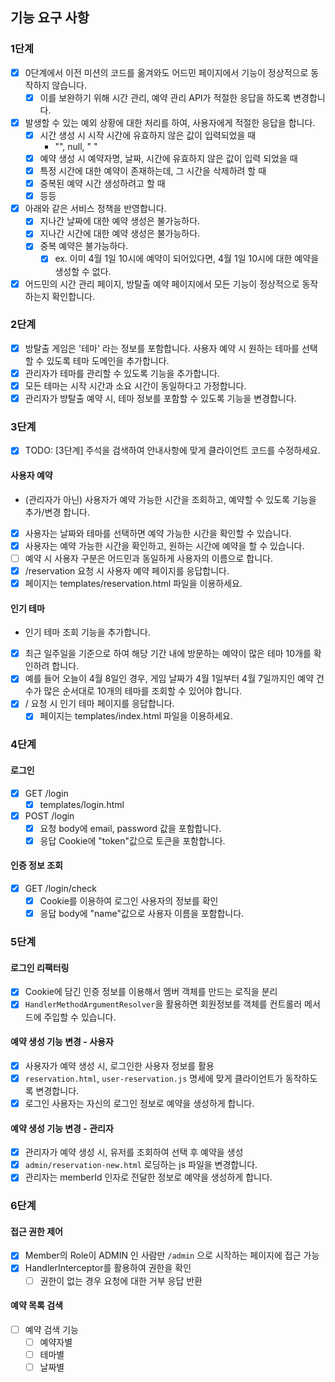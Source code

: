 ## 기능 요구 사항

### 1단계

- [x] 0단계에서 이전 미션의 코드를 옮겨와도 어드민 페이지에서 기능이 정상적으로 동작하지 않습니다.
    -[x] 이를 보완하기 위해 시간 관리, 예약 관리 API가 적절한 응답을 하도록 변경합니다.
-[x] 발생할 수 있는 예외 상황에 대한 처리를 하여, 사용자에게 적절한 응답을 합니다.
    -[x] 시간 생성 시 시작 시간에 유효하지 않은 값이 입력되었을 때
        - "", null, "   "
    -[x] 예약 생성 시 예약자명, 날짜, 시간에 유효하지 않은 값이 입력 되었을 때
    -[x] 특정 시간에 대한 예약이 존재하는데, 그 시간을 삭제하려 할 때
    -[x] 중복된 예약 시간 생성하려고 할 때
    -[x] 등등
-[x] 아래와 같은 서비스 정책을 반영합니다.
    -[x] 지나간 날짜에 대한 예약 생성은 불가능하다.
    -[x] 지나간 시간에 대한 예약 생성은 불가능하다.
    -[x] 중복 예약은 불가능하다.
        -[x] ex. 이미 4월 1일 10시에 예약이 되어있다면, 4월 1일 10시에 대한 예약을 생성할 수 없다.
-[x] 어드민의 시간 관리 페이지, 방탈출 예약 페이지에서 모든 기능이 정상적으로 동작하는지 확인합니다.

### 2단계

- [x] 방탈출 게임은 '테마' 라는 정보를 포함합니다. 사용자 예약 시 원하는 테마를 선택할 수 있도록 테마 도메인을 추가합니다.
- [x] 관리자가 테마를 관리할 수 있도록 기능을 추가합니다.
- [x] 모든 테마는 시작 시간과 소요 시간이 동일하다고 가정합니다.
- [x] 관리자가 방탈출 예약 시, 테마 정보를 포함할 수 있도록 기능을 변경합니다.

### 3단계

- [x] TODO: [3단계] 주석을 검색하여 안내사항에 맞게 클라이언트 코드를 수정하세요.

#### 사용자 예약

- (관리자가 아닌) 사용자가 예약 가능한 시간을 조회하고, 예약할 수 있도록 기능을 추가/변경 합니다.
- [x] 사용자는 날짜와 테마를 선택하면 예약 가능한 시간을 확인할 수 있습니다.
- [x] 사용자는 예약 가능한 시간을 확인하고, 원하는 시간에 예약을 할 수 있습니다.
- [ ] 예약 시 사용자 구분은 어드민과 동일하게 사용자의 이름으로 합니다.
- [x] /reservation 요청 시 사용자 예약 페이지를 응답합니다.
- [x] 페이지는 templates/reservation.html 파일을 이용하세요.

#### 인기 테마

- 인기 테마 조회 기능을 추가합니다.
- [x] 최근 일주일을 기준으로 하여 해당 기간 내에 방문하는 예약이 많은 테마 10개를 확인하려 합니다.
- [x] 예를 들어 오늘이 4월 8일인 경우, 게임 날짜가 4월 1일부터 4월 7일까지인 예약 건수가 많은 순서대로 10개의 테마를 조회할 수 있어야 합니다.
- [x] / 요청 시 인기 테마 페이지를 응답합니다.
    - [x] 페이지는 templates/index.html 파일을 이용하세요.

### 4단계

#### 로그인

- [x] GET /login
    - [x] templates/login.html
- [x] POST /login
    - [x] 요청 body에 email, password 값을 포함합니다.
    - [x] 응답 Cookie에 "token"값으로 토큰을 포함합니다.

#### 인증 정보 조회

- [x] GET /login/check
    - [x] Cookie를 이용하여 로그인 사용자의 정보를 확인
    - [x] 응답 body에 "name"값으로 사용자 이름을 포함합니다.

### 5단계

#### 로그인 리팩터링

- [x] Cookie에 담긴 인증 정보를 이용해서 멤버 객체를 만드는 로직을 분리
- [x] `HandlerMethodArgumentResolver`을 활용하면 회원정보를 객체를 컨트롤러 메서드에 주입할 수 있습니다.

#### 예약 생성 기능 변경 - 사용자

- [x] 사용자가 예약 생성 시, 로그인한 사용자 정보를 활용
- [x] `reservation.html`, `user-reservation.js` 명세에 맞게 클라이언트가 동작하도록 변경합니다.
- [x] 로그인 사용자는 자신의 로그인 정보로 예약을 생성하게 합니다.

#### 예약 생성 기능 변경 - 관리자

- [x] 관리자가 예약 생성 시, 유저를 조회하여 선택 후 예약을 생성
- [x] `admin/reservation-new.html` 로딩하는 js 파일을 변경합니다.
- [x] 관리자는 memberId 인자로 전달한 정보로 예약을 생성하게 합니다.

### 6단계

#### 접근 권한 제어

- [x] Member의 Role이 ADMIN 인 사람만 `/admin` 으로 시작하는 페이지에 접근 가능
- [x] HandlerInterceptor를 활용하여 권한을 확인
    - [ ] 권한이 없는 경우 요청에 대한 거부 응답 반환

#### 예약 목록 검색

- [ ] 예약 검색 기능
    - [ ] 예약자별
    - [ ] 테마별
    - [ ] 날짜별
